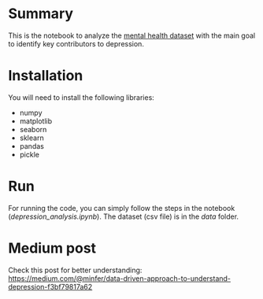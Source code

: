 # Summary
This is the notebook to analyze the [mental health dataset](https://www.kaggle.com/datasets/sumansharmadataworld/depression-surveydataset-for-analysis) with the main goal to identify key contributors to depression.

# Installation
You will need to install the following libraries:
- numpy
- matplotlib
- seaborn
- sklearn
- pandas
- pickle

# Run
For running the code, you can simply follow the steps in the notebook (_depression_analysis.ipynb_). 
The dataset (csv file) is in the _data_ folder.

# Medium post
Check this post for better understanding: https://medium.com/@minfer/data-driven-approach-to-understand-depression-f3bf79817a62
